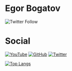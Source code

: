 # Egor Bogatov

![Twitter Follow](https://img.shields.io/twitter/follow/EgorBo?style=social)

# Social

[![YouTube](https://img.shields.io/youtube/channel/views/UCodTcqPf01ZCPRMJXhVdHiA?style=social)](https://www.youtube.com/c/EgorBogatov)
[![GitHub](https://img.shields.io/github/followers/EgorBo?style=social)](https://github.com/EgorBo)
[![Twitter](https://img.shields.io/twitter/follow/EgorBo?style=social)](https://twitter.com/EgorBo)

[![Top Langs](https://github-readme-stats.vercel.app/api/top-langs/?username=EgorBo&hide=html&layout=compact)](https://github.com/EgorBo)
